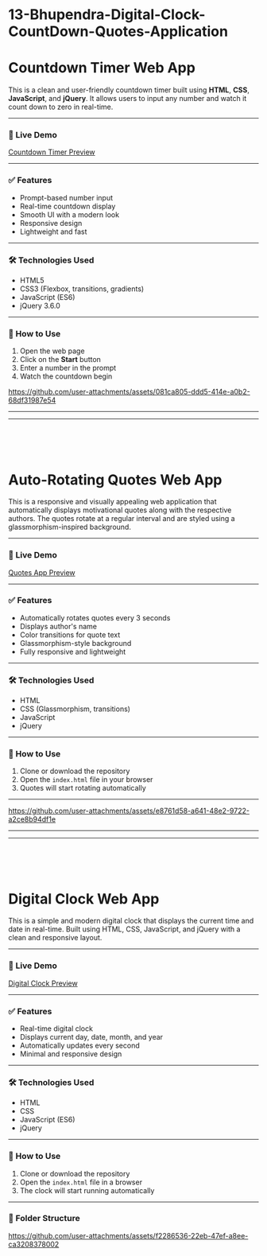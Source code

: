 # 13-Bhupendra-Digital-Clock-CountDown-Quotes-Application


# **Countdown Timer Web App**

This is a clean and user-friendly countdown timer built using **HTML**, **CSS**, **JavaScript**, and **jQuery**. It allows users to input any number and watch it count down to zero in real-time.

---

### 🔗 Live Demo

[Countdown Timer Preview](https://github.com/13-Bhupendra/-DigitalClock-CountDown-and-QuotesApplication/tree/main/Digital%20Clock%20%2C%20CountDown%20%26%20Quotes%20Application/NumberCountdown)

---

### ✅ Features

- Prompt-based number input  
- Real-time countdown display  
- Smooth UI with a modern look  
- Responsive design  
- Lightweight and fast  

---

### 🛠 Technologies Used

- HTML5  
- CSS3 (Flexbox, transitions, gradients)  
- JavaScript (ES6)  
- jQuery 3.6.0  

---

### 🚀 How to Use

1. Open the web page  
2. Click on the **Start** button  
3. Enter a number in the prompt  
4. Watch the countdown begin

 
https://github.com/user-attachments/assets/081ca805-ddd5-414e-a0b2-68df31987e54

<hr><hr><br><br><br>

# **Auto-Rotating Quotes Web App**

This is a responsive and visually appealing web application that automatically displays motivational quotes along with the respective authors. The quotes rotate at a regular interval and are styled using a glassmorphism-inspired background.

---

### 🔗 Live Demo

[Quotes App Preview](https://github.com/13-Bhupendra/-DigitalClock-CountDown-and-QuotesApplication/tree/main/Digital%20Clock%20%2C%20CountDown%20%26%20Quotes%20Application/Quotes%20Application%20Using%20JS)

---

### ✅ Features

- Automatically rotates quotes every 3 seconds  
- Displays author's name  
- Color transitions for quote text  
- Glassmorphism-style background  
- Fully responsive and lightweight  

---

### 🛠 Technologies Used

- HTML  
- CSS (Glassmorphism, transitions)  
- JavaScript  
- jQuery  

---

### 🚀 How to Use

1. Clone or download the repository  
2. Open the `index.html` file in your browser  
3. Quotes will start rotating automatically  

---
 

https://github.com/user-attachments/assets/e8761d58-a641-48e2-9722-a2ce8b94df1e

<hr><hr><br><br><br>


# **Digital Clock Web App**

This is a simple and modern digital clock that displays the current time and date in real-time. Built using HTML, CSS, JavaScript, and jQuery with a clean and responsive layout.

---

### 🔗 Live Demo

[Digital Clock Preview](https://github.com/13-Bhupendra/-DigitalClock-CountDown-and-QuotesApplication/tree/main/Digital%20Clock%20%2C%20CountDown%20%26%20Quotes%20Application/digital%20clock)

---

### ✅ Features

- Real-time digital clock  
- Displays current day, date, month, and year  
- Automatically updates every second  
- Minimal and responsive design  

---

### 🛠 Technologies Used

- HTML  
- CSS  
- JavaScript (ES6)  
- jQuery  

---

### 🚀 How to Use

1. Clone or download the repository  
2. Open the `index.html` file in a browser  
3. The clock will start running automatically  

---

### 📁 Folder Structure


https://github.com/user-attachments/assets/f2286536-22eb-47ef-a8ee-ca3208378002

